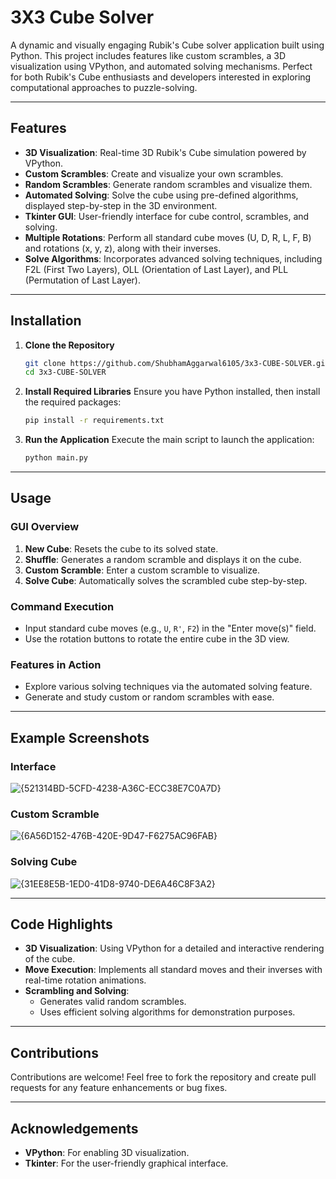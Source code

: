
# 3X3 Cube Solver

A dynamic and visually engaging Rubik's Cube solver application built using Python. This project includes features like custom scrambles, a 3D visualization using VPython, and automated solving mechanisms. Perfect for both Rubik's Cube enthusiasts and developers interested in exploring computational approaches to puzzle-solving.

---

## Features

- **3D Visualization**: Real-time 3D Rubik's Cube simulation powered by VPython.
- **Custom Scrambles**: Create and visualize your own scrambles.
- **Random Scrambles**: Generate random scrambles and visualize them.
- **Automated Solving**: Solve the cube using pre-defined algorithms, displayed step-by-step in the 3D environment.
- **Tkinter GUI**: User-friendly interface for cube control, scrambles, and solving.
- **Multiple Rotations**: Perform all standard cube moves (U, D, R, L, F, B) and rotations (x, y, z), along with their inverses.
- **Solve Algorithms**: Incorporates advanced solving techniques, including F2L (First Two Layers), OLL (Orientation of Last Layer), and PLL (Permutation of Last Layer).

---

## Installation

1. **Clone the Repository**
   ```bash
   git clone https://github.com/ShubhamAggarwal6105/3x3-CUBE-SOLVER.git
   cd 3x3-CUBE-SOLVER
   ```

2. **Install Required Libraries**
   Ensure you have Python installed, then install the required packages:
   ```bash
   pip install -r requirements.txt
   ```

3. **Run the Application**
   Execute the main script to launch the application:
   ```bash
   python main.py
   ```

---

## Usage

### GUI Overview
1. **New Cube**: Resets the cube to its solved state.
2. **Shuffle**: Generates a random scramble and displays it on the cube.
3. **Custom Scramble**: Enter a custom scramble to visualize.
4. **Solve Cube**: Automatically solves the scrambled cube step-by-step.

### Command Execution
- Input standard cube moves (e.g., `U`, `R'`, `F2`) in the "Enter move(s)" field.
- Use the rotation buttons to rotate the entire cube in the 3D view.

### Features in Action
- Explore various solving techniques via the automated solving feature.
- Generate and study custom or random scrambles with ease.

---

## Example Screenshots

### Interface
![{521314BD-5CFD-4238-A36C-ECC38E7C0A7D}](https://github.com/user-attachments/assets/1b96bec4-2af1-4ec5-9728-2cc5b8611c9c)

### Custom Scramble
![{6A56D152-476B-420E-9D47-F6275AC96FAB}](https://github.com/user-attachments/assets/d38bf330-3abf-4cb2-b64c-a7574b9c00db)

### Solving Cube
![{31EE8E5B-1ED0-41D8-9740-DE6A46C8F3A2}](https://github.com/user-attachments/assets/0c332df0-6984-4b97-af65-f620ff6302f5)


---

## Code Highlights

- **3D Visualization**: Using VPython for a detailed and interactive rendering of the cube.
- **Move Execution**: Implements all standard moves and their inverses with real-time rotation animations.
- **Scrambling and Solving**:
  - Generates valid random scrambles.
  - Uses efficient solving algorithms for demonstration purposes.

---

## Contributions

Contributions are welcome! Feel free to fork the repository and create pull requests for any feature enhancements or bug fixes.

---

## Acknowledgements

- **VPython**: For enabling 3D visualization.
- **Tkinter**: For the user-friendly graphical interface.

